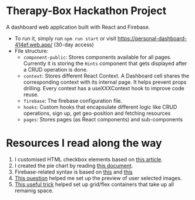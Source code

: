 # Therapy-Box Hackathon Project

A dashboard web application built with React and Firebase.
- To run it, simply run `npm run start` or visit https://personal-dashboard-414ef.web.app/ (30-day access)
- File structure:
    - `component-public`: Stores components available for all pages. Currently it is storing the `Hints` component that gets displayed after a CRUD operation is done.
    - `context`: Stores different React Context. A Dashboard cell shares the corresponding context with its internal page. It helps prevent props drilling. Every context has a useXXXContext hook to improve code reuse.
    - `firebase`: The firebase configuration file.
    - `hooks`: Custom hooks that encapsulate different logic like CRUD operations, sign up, get geo-position and fetching resources
    - `pages`: Stores pages (as React components) and sub-components


# Resources I read along the way
1. I customised HTML checkbox elements based on [this article](https://medium.com/claritydesignsystem/pure-css-accessible-checkboxes-and-radios-buttons-54063e759bb3).
2. I created the pie chart by reading [this document](https://github.com/d3/d3-shape#pies).
3. Firebase-related syntax is based on [this](https://firebase.google.com/docs/firestore/manage-data/add-data) and [this](https://firebase.google.com/docs/storage/web/upload-files?hl=zh-cn#web-version-8_7)
4. [This question](https://stackoverflow.com/questions/4459379/preview-an-image-before-it-is-uploaded) helped me set up the preview of user selected images.
5. [This useful trick](https://dev.to/fenok/stretching-body-to-full-viewport-height-the-missing-way-2ghd#:~:text=Applying%20min%2Dheight%3A%20100vh%20to,grow%20even%20more%20if%20necessary.) helped set up grid/flex containers that take up all remainig space.